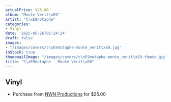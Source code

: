 ```yaml
---
actualPrice: $25.00
album: "Monte Verit\xE0"
artist: "C\xE9notaphe"
categories:
- Vinyl
date: '2025-05-26T05:24:24'
draft: false
images:
- "/images/covers/c\xE9notaphe-monte_verit\xE0.jpg"
inStock: true
thumbnailImage: "/images/covers/c\xE9notaphe-monte_verit\xE0-thumb.jpg"
title: "C\xE9notaphe - Monte Verit\xE0"
---
```


## Vinyl
* Purchase from [NWN Productions](http://shop.nwnprod.com/index.php?route=product/product&path=75&product_id=61666&sort=pd.name&order=ASC) for $25.00
